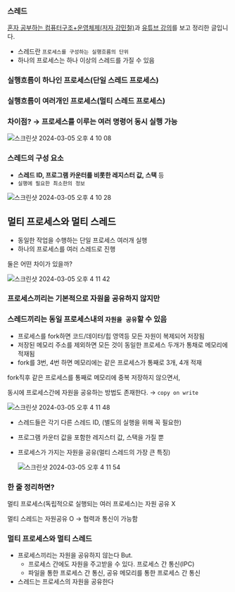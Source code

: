 ### 스레드
[혼자 공부하는 컴퓨터구조+운영체제(저자 강민철)](https://www.yes24.com/Product/Goods/111378840)과 [유튜브 강의](https://www.youtube.com/watch?v=isj4sZhoxjk&list=PLYH7OjNUOWLUz15j4Q9M6INxK5J3-59GC&index=2)를 보고 정리한 글입니다. 

- 스레드란 `프로세스를 구성하는 실행흐름의 단위`
- 하나의 프로세스는 하나 이상의 스레드를 가질 수 있음

### 실행흐름이 하나인 프로세스(단일 스레드 프로세스)

### 실행흐름이 여러개인 프로세스(멀티 스레드 프로세스)

### 차이점? → 프로세스를 이루는 여러 명령어 동시 실행 가능

![스크린샷 2024-03-05 오후 4 10 08](https://github.com/puretension/UnivStudyRepo/assets/106448279/88f85e0b-2df9-4806-aba3-ae142192ba24)

### 

### 스레드의 구성 요소

- **스레드 ID, 프로그램 카운터를 비롯한 레지스터 값, 스택** 등
- `실행에 필요한 최소한의 정보`

![스크린샷 2024-03-05 오후 4 10 28](https://github.com/puretension/UnivStudyRepo/assets/106448279/32fd031a-9c05-4281-af47-6299f5cf1e07)

## 멀티 프로세스와 멀티 스레드

- 동일한 작업을 수행하는 단일 프로세스 여러개 실행
- 하나의 프로세스를 여러 스레드로 진행

둘은 어떤 차이가 있을까?

![스크린샷 2024-03-05 오후 4 11 42](https://github.com/puretension/UnivStudyRepo/assets/106448279/4d1a0e41-4739-4905-99ae-3e94b1d749d7)

### **프로세스끼리는 기본적으로 자원을 공유하지 않지만**

### **스레드끼리는 동일 프로세스내의** `자원을 공유`**할 수 있음**

- 프로세스를 fork하면 코드/데이터/힙 영역등 모든 자원이 복제되어 저장됨
- 저장된 메모리 주소를 제외하면 모든 것이 동일한 프로세스 두개가 통채로 메모리에 적재됨
- fork를 3번, 4번 하면 메모리에는 같은 프로세스가 통째로 3개, 4개 적재

fork직후 같은 프로세스를 통째로 메모리에 중복 저장하지 않으면서,

동시에 프로세스간에 자원을 공유하는 방법도 존재한다. → `copy on write`

![스크린샷 2024-03-05 오후 4 11 48](https://github.com/puretension/UnivStudyRepo/assets/106448279/811d504b-3bb3-47aa-ad26-2990e84745eb)

- 스레드들은 각기 다른 스레드 ID, (별도의 실행을 위해 꼭 필요한)
- 프로그램 카운터 값을 포함한 레지스터 값, 스택을 가질 뿐
- 프로세스가 가지는 자원을 공유(멀티 스레드의 가장 큰 특징)
    
    ![스크린샷 2024-03-05 오후 4 11 54](https://github.com/puretension/UnivStudyRepo/assets/106448279/8bee9d44-8176-4627-9f4c-ae41a8455789)

### 한 줄 정리하면?

멀티 프로세스(독립적으로 실행되는 여러 프로세스)는 자원 공유 X

멀티 스레드는 자원공유 O → 협력과 통신이 가능함

### 멀티 프로세스와 멀티 스레드

- 프로세스끼리는 자원을 공유하지 않는다 But.
    - 프로세스 간에도 자원을 주고받을 수 있다. 프로세스 간 통신(IPC)
    - 파일을 통한 프로세스 간 통신, 공유 메모리를 통한 프로세스 간 통신
- 스레드는 프로세스의 자원을 공유한다
